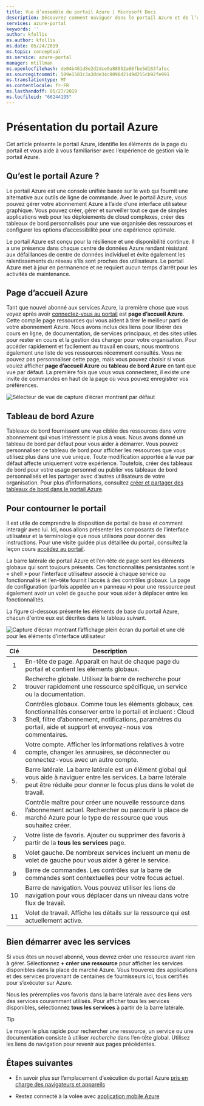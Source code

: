 ```yaml
---
title: Vue d’ensemble du portail Azure | Microsoft Docs
description: Découvrez comment naviguer dans le portail Azure et de l’utiliser pour gérer des services
services: azure-portal
keywords: ''
author: kfollis
ms.author: kfollis
ms.date: 05/24/2019
ms.topic: conceptual
ms.service: azure-portal
manager: mtillman
ms.openlocfilehash: de04b461d8e2d2dce9a88052a86fbe5d163fafec
ms.sourcegitcommit: 509e1583c3a3dde34c8090d2149d255cb92fe991
ms.translationtype: MT
ms.contentlocale: fr-FR
ms.lasthandoff: 05/27/2019
ms.locfileid: "66244195"
---
```

# <a name="azure-portal-overview"></a>Présentation du portail Azure

Cet article présente le portail Azure, identifie les éléments de la page du portail et vous aide à vous familiariser avec l’expérience de gestion via le portail Azure.

## <a name="what-is-the-azure-portal"></a>Qu’est le portail Azure ?

Le portail Azure est une console unifiée basée sur le web qui fournit une alternative aux outils de ligne de commande. Avec le portail Azure, vous pouvez gérer votre abonnement Azure à l’aide d’une interface utilisateur graphique. Vous pouvez créer, gérer et surveiller tout ce que de simples applications web pour les déploiements de cloud complexes, créer des tableaux de bord personnalisés pour une vue organisée des ressources et configurer les options d’accessibilité pour une expérience optimale.

Le portail Azure est conçu pour la résilience et une disponibilité continue. Il a une présence dans chaque centre de données Azure rendant résistant aux défaillances de centre de données individuel et évite également les ralentissements du réseau s’ils sont proches des utilisateurs. Le portail Azure met à jour en permanence et ne requiert aucun temps d’arrêt pour les activités de maintenance.

## <a name="azure-home"></a>Page d’accueil Azure

Tant que nouvel abonné aux services Azure, la première chose que vous voyez après avoir [connectez-vous au portail](https://portal.azure.com) est **page d’accueil Azure**. Cette compile page ressources qui vous aident à tirer le meilleur parti de votre abonnement Azure. Nous avons inclus des liens pour libérer des cours en ligne, de documentation, de services principaux, et des sites utiles pour rester en cours et la gestion des changer pour votre organisation. Pour accéder rapidement et facilement au travail en cours, nous montrons également une liste de vos ressources récemment consultés. Vous ne pouvez pas personnaliser cette page, mais vous pouvez choisir si vous voulez afficher **page d’accueil Azure** ou **tableau de bord Azure** en tant que vue par défaut. La première fois que vous vous connecterez, il existe une invite de commandes en haut de la page où vous pouvez enregistrer vos préférences.

![Sélecteur de vue de capture d’écran montrant par défaut](./media/azure-portal-overview/azure-portal-default-view.png)

## <a name="azure-dashboard"></a>Tableau de bord Azure

Tableaux de bord fournissent une vue ciblée des ressources dans votre abonnement qui vous intéressent le plus à vous. Nous avons donné un tableau de bord par défaut pour vous aider à démarrer. Vous pouvez personnaliser ce tableau de bord pour afficher les ressources que vous utilisez plus dans une vue unique. Toute modification apportée à la vue par défaut affecte uniquement votre expérience. Toutefois, créer des tableaux de bord pour votre usage personnel ou publier vos tableaux de bord personnalisés et les partager avec d’autres utilisateurs de votre organisation. Pour plus d’informations, consultez [créer et partager des tableaux de bord dans le portail Azure](../azure-portal/azure-portal-dashboards.md).

## <a name="getting-around-the-portal"></a>Pour contourner le portail

Il est utile de comprendre la disposition de portail de base et comment interagir avec lui. Ici, nous allons présenter les composants de l’interface utilisateur et la terminologie que nous utilisons pour donner des instructions. Pour une visite guidée plus détaillée du portail, consultez la leçon cours [accédez au portail](https://docs.microsoft.com/learn/modules/tour-azure-portal/3-navigate-the-portal).

La barre latérale de portail Azure et l’en-tête de page sont les éléments globaux qui sont toujours présents. Ces fonctionnalités persistantes sont le « shell » pour l’interface utilisateur associé à chaque service ou fonctionnalité et l’en-tête fournit l’accès à des contrôles globaux. La page de configuration (parfois appelée un « panneau ») pour une ressource peut également avoir un volet de gauche pour vous aider à déplacer entre les fonctionnalités.

La figure ci-dessous présente les éléments de base du portail Azure, chacun d'entre eux est décrites dans le tableau suivant.

![Capture d’écran montrant l’affichage plein écran du portail et une clé pour les éléments d’interface utilisateur](./media/azure-portal-overview/azure-portal-fullscreen-map.png)

|Clé|Description
|:---:|---|
|1|En-tête de page. Apparaît en haut de chaque page du portail et contient les éléments globaux.|
|2| Recherche globale. Utilisez la barre de recherche pour trouver rapidement une ressource spécifique, un service ou la documentation.|
|3|Contrôles globaux. Comme tous les éléments globaux, ces fonctionnalités conserver entre le portail et incluent : Cloud Shell, filtre d’abonnement, notifications, paramètres du portail, aide et support et envoyez-nous vos commentaires.|
|4|Votre compte. Afficher les informations relatives à votre compte, changer les annuaires, se déconnecter ou connectez-vous avec un autre compte.|
|5.|Barre latérale. La barre latérale est un élément global qui vous aide à naviguer entre les services. La barre latérale peut être réduite pour donner le focus plus dans le volet de travail.|
|6.|Contrôle maître pour créer une nouvelle ressource dans l’abonnement actuel. Rechercher ou parcourir la place de marché Azure pour le type de ressource que vous souhaitez créer.|
|7|Votre liste de favoris. Ajouter ou supprimer des favoris à partir de la **tous les services** page.|
|8|Volet gauche. De nombreux services incluent un menu de volet de gauche pour vous aider à gérer le service.|
|9|Barre de commandes. Les contrôles sur la barre de commandes sont contextuelles pour votre focus actuel.|
|10|Barre de navigation. Vous pouvez utiliser les liens de navigation pour vous déplacer dans un niveau dans votre flux de travail.|
|11|Volet de travail.  Affiche les détails sur la ressource qui est actuellement active.|

## <a name="get-started-with-services"></a>Bien démarrer avec les services

Si vous êtes un nouvel abonné, vous devrez créer une ressource avant rien à gérer. Sélectionnez **+ créer une ressource** pour afficher les services disponibles dans la place de marché Azure. Vous trouverez des applications et des services provenant de centaines de fournisseurs ici, tous certifiés pour s’exécuter sur Azure.

Nous les préremplies vos favoris dans la barre latérale avec des liens vers des services couramment utilisés.  Pour afficher tous les services disponibles, sélectionnez **tous les services** à partir de la barre latérale.

> [!TIP]
> Le moyen le plus rapide pour rechercher une ressource, un service ou une documentation consiste à utiliser *recherche* dans l’en-tête global. Utilisez les liens de navigation pour revenir aux pages précédentes.
>

## <a name="next-steps"></a>Étapes suivantes

* En savoir plus sur l’emplacement d’exécution du portail Azure [pris en charge des navigateurs et appareils](../azure-portal/azure-portal-supported-browsers-devices.md)

* Restez connecté à la volée avec [application mobile Azure](https://azure.microsoft.com/features/azure-portal/mobile-app/)
